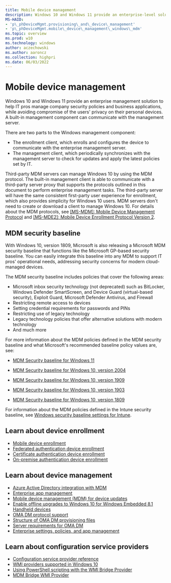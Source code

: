 ```yaml
---
title: Mobile device management
description: Windows 10 and Windows 11 provide an enterprise-level solution to mobile management, to help IT pros comply with security policies while avoiding compromise of user's privacy.
MS-HAID:
- 'p\_phDeviceMgmt.provisioning\_and\_device\_management'
- 'p\_phDeviceMgmt.mobile\_device\_management\_windows\_mdm'
ms.topic: overview
ms.prod: w10
ms.technology: windows
author: aczechowski
ms.author: aaroncz
ms.collection: highpri
ms.date: 06/03/2022
---
```


# Mobile device management

Windows 10 and Windows 11 provide an enterprise management solution to help IT pros manage company security policies and business applications, while avoiding compromise of the users' privacy on their personal devices. A built-in management component can communicate with the management server.

There are two parts to the Windows management component:

- The enrollment client, which enrolls and configures the device to communicate with the enterprise management server.
- The management client, which periodically synchronizes with the management server to check for updates and apply the latest policies set by IT.

Third-party MDM servers can manage Windows 10 by using the MDM protocol. The built-in management client is able to communicate with a third-party server proxy that supports the protocols outlined in this document to perform enterprise management tasks. The third-party server will have the same consistent first-party user experience for enrollment, which also provides simplicity for Windows 10 users. MDM servers don't need to create or download a client to manage Windows 10. For details about the MDM protocols, see [\[MS-MDM\]: Mobile Device Management Protocol](/openspecs/windows_protocols/ms-mdm/33769a92-ac31-47ef-ae7b-dc8501f7104f) and [\[MS-MDE2\]: Mobile Device Enrollment Protocol Version 2](/openspecs/windows_protocols/ms-mde2/4d7eadd5-3951-4f1c-8159-c39e07cbe692).

## MDM security baseline

With Windows 10, version 1809, Microsoft is also releasing a Microsoft MDM security baseline that functions like the Microsoft GP-based security baseline. You can easily integrate this baseline into any MDM to support IT pros' operational needs, addressing security concerns for modern cloud-managed devices.

The MDM security baseline includes policies that cover the following areas:

- Microsoft inbox security technology (not deprecated) such as BitLocker, Windows Defender SmartScreen, and Device Guard (virtual-based security), Exploit Guard, Microsoft Defender Antivirus, and Firewall
- Restricting remote access to devices
- Setting credential requirements for passwords and PINs
- Restricting use of legacy technology
- Legacy technology policies that offer alternative solutions with modern technology
- And much more

For more information about the MDM policies defined in the MDM security baseline and what Microsoft's recommended baseline policy values are, see:

- [MDM Security baseline for Windows 11](https://download.microsoft.com/download/2/C/4/2C418EC7-31E0-4A74-8928-6DCD512F9A46/Windows11-MDM-SecurityBaseLine-Document.zip)
- [MDM Security baseline for Windows 10, version 2004](https://download.microsoft.com/download/2/C/4/2C418EC7-31E0-4A74-8928-6DCD512F9A46/2004-MDM-SecurityBaseLine-Document.zip)
- [MDM Security baseline for Windows 10, version 1909](https://download.microsoft.com/download/2/C/4/2C418EC7-31E0-4A74-8928-6DCD512F9A46/1909-MDM-SecurityBaseLine-Document.zip)
- [MDM Security baseline for Windows 10, version 1903](https://download.microsoft.com/download/2/C/4/2C418EC7-31E0-4A74-8928-6DCD512F9A46/1903-MDM-SecurityBaseLine-Document.zip)

- [MDM Security baseline for Windows 10, version 1809](https://download.microsoft.com/download/2/C/4/2C418EC7-31E0-4A74-8928-6DCD512F9A46/1809-MDM-SecurityBaseLine-Document-[Preview].zip)

For information about the MDM policies defined in the Intune security baseline, see [Windows security baseline settings for Intune](/mem/intune/protect/security-baseline-settings-mdm-all).

## Learn about device enrollment

- [Mobile device enrollment](mobile-device-enrollment.md)
- [Federated authentication device enrollment](federated-authentication-device-enrollment.md)
- [Certificate authentication device enrollment](certificate-authentication-device-enrollment.md)
- [On-premise authentication device enrollment](on-premise-authentication-device-enrollment.md)

## Learn about device management

- [Azure Active Directory integration with MDM](azure-active-directory-integration-with-mdm.md)
- [Enterprise app management](enterprise-app-management.md)
- [Mobile device management (MDM) for device updates](device-update-management.md)
- [Enable offline upgrades to Windows 10 for Windows Embedded 8.1 Handheld devices](enable-offline-updates-for-windows-embedded-8-1-handheld-devices-to-windows-10.md)
- [OMA DM protocol support](oma-dm-protocol-support.md)
- [Structure of OMA DM provisioning files](structure-of-oma-dm-provisioning-files.md)
- [Server requirements for OMA DM](server-requirements-windows-mdm.md)
- [Enterprise settings, policies, and app management](windows-mdm-enterprise-settings.md)

## Learn about configuration service providers

- [Configuration service provider reference](configuration-service-provider-reference.md)
- [WMI providers supported in Windows 10](wmi-providers-supported-in-windows.md)
- [Using PowerShell scripting with the WMI Bridge Provider](using-powershell-scripting-with-the-wmi-bridge-provider.md)
- [MDM Bridge WMI Provider](/windows/win32/dmwmibridgeprov/mdm-bridge-wmi-provider-portal)
